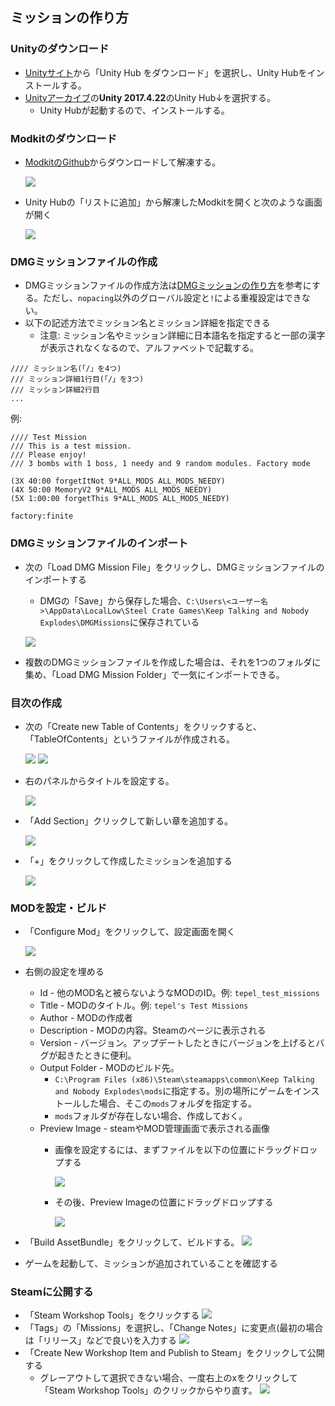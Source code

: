 ﻿## ミッションの作り方

### Unityのダウンロード

* [Unityサイト](https://unity3d.com/jp/get-unity/download)から「Unity Hub をダウンロード」を選択し、Unity Hubをインストールする。
* [Unityアーカイブ](https://unity3d.com/jp/get-unity/download/archive)の**Unity 2017.4.22**のUnity Hub↓を選択する。
  * Unity Hubが起動するので、インストールする。
  <!-- * 「MonoDevelop / Unity Debugger」と「Microsoft Visual Studio Community 2017」が追加でインストールする。その他はあってもなくてもOK。-->


### Modkitのダウンロード

* [ModkitのGithub](https://github.com/Qkrisi/ktanemodkit/tree/mission_packs)からダウンロードして解凍する。

  ![](pic1.png)

* Unity Hubの「リストに追加」から解凍したModkitを開くと次のような画面が開く

  ![](pic2.png)

### DMGミッションファイルの作成

* DMGミッションファイルの作成方法は[DMGミッションの作り方](/MissionCreating/dmg)を参考にする。ただし、`nopacing`以外のグローバル設定と`!`による重複設定はできない。
* 以下の記述方法でミッション名とミッション詳細を指定できる
  * 注意: ミッション名やミッション詳細に日本語名を指定すると一部の漢字が表示されなくなるので、アルファベットで記載する。

```
//// ミッション名(「/」を4つ)
/// ミッション詳細1行目(「/」を3つ)
/// ミッション詳細2行目
...
```

例:
```
//// Test Mission
/// This is a test mission.
/// Please enjoy!
/// 3 bombs with 1 boss, 1 needy and 9 random modules. Factory mode 

(3X 40:00 forgetItNot 9*ALL_MODS ALL_MODS_NEEDY)
(4X 50:00 MemoryV2 9*ALL_MODS ALL_MODS_NEEDY)
(5X 1:00:00 forgetThis 9*ALL_MODS ALL_MODS_NEEDY)

factory:finite
```

### DMGミッションファイルのインポート

* 次の「Load DMG Mission File」をクリックし、DMGミッションファイルのインポートする
  * DMGの「Save」から保存した場合、`C:\Users\<ユーザー名>\AppData\LocalLow\Steel Crate Games\Keep Talking and Nobody Explodes\DMGMissions`に保存されている

  ![](pic5.png)

* 複数のDMGミッションファイルを作成した場合は、それを1つのフォルダに集め、「Load DMG Mission Folder」で一気にインポートできる。

### 目次の作成

* 次の「Create new Table of Contents」をクリックすると、「TableOfContents」というファイルが作成される。

  ![](pic6.png)
  ![](pic7.png)

* 右のパネルからタイトルを設定する。

  ![](pic8.png)

* 「Add Section」クリックして新しい章を追加する。

  ![](pic9.png)

* 「+」をクリックして作成したミッションを追加する


  ![](pic10.png)


### MODを設定・ビルド

* 「Configure Mod」をクリックして、設定画面を開く

  ![](pic11.png)

* 右側の設定を埋める
  * Id - 他のMOD名と被らないようなMODのID。例: `tepel_test_missions`
  * Title - MODのタイトル。例: `tepel's Test Missions`
  * Author - MODの作成者
  * Description - MODの内容。Steamのページに表示される
  * Version - バージョン。アップデートしたときにバージョンを上げるとバグが起きたときに便利。
  * Output Folder - MODのビルド先。
    * `C:\Program Files (x86)\Steam\steamapps\common\Keep Talking and Nobody Explodes\mods`に指定する。別の場所にゲームをインストールした場合、そこの`mods`フォルダを指定する。
    * `mods`フォルダが存在しない場合、作成しておく。
  * Preview Image - steamやMOD管理画面で表示される画像
    * 画像を設定するには、まずファイルを以下の位置にドラッグドロップする

      ![](pic12.png)

    * その後、Preview Imageの位置にドラッグドロップする

      ![](pic13.png)

* 「Build AssetBundle」をクリックして、ビルドする。
  ![](pic14.png)

* ゲームを起動して、ミッションが追加されていることを確認する

### Steamに公開する

* 「Steam Workshop Tools」をクリックする
  ![](pic15.png)
* 「Tags」の「Missions」を選択し、「Change Notes」に変更点(最初の場合は「リリース」などで良い)を入力する
  ![](pic16.png)
* 「Create New Workshop Item and Publish to Steam」をクリックして公開する
  * グレーアウトして選択できない場合、一度右上のxをクリックして「Steam Workshop Tools」のクリックからやり直す。
  ![](pic17.png)